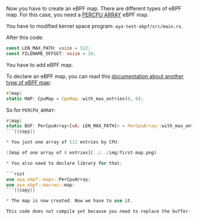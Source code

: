 Now you have to create an eBPF map. There are different types of eBPF map. For this case, you need a [PERCPU ARRAY](https://docs.ebpf.io/linux/map-type/BPF_MAP_TYPE_PERCPU_ARRAY/) eBPF map.

You have to modified kernel space program: `aya-test-ebpf/src/main.rs`.

After this code:

```rust
const LEN_MAX_PATH: usize = 512;
const FILENAME_OFFSET: usize = 16;
```

You have to add eBPF map.

To declare an eBPF map, you can read this [documentation about another type of eBPF map](https://docs.rs/aya-ebpf/latest/aya_ebpf/maps/xdp/struct.CpuMap.html):
```rust
#[map]
static MAP: CpuMap = CpuMap::with_max_entries(8, 0);
```

So for `PERCPU_ARRAY`:
```rust
#[map]
static BUF: PerCpuArray<[u8; LEN_MAX_PATH]> = PerCpuArray::with_max_entries(1, 0);
```{{copy}}

* You just one array of 512 entries by CPU:

![map of one array of 8 entries](../../img/first-map.png)

* You also need to declare library for that:

```rust
use aya_ebpf::maps::PerCpuArray;
use aya_ebpf::macros::map;
```{{copy}}

* The map is now created. Now we have to use it.

This code does not compile yet because you need to replace the buffer: `let mut buf = [0u8; LEN_MAX_PATH];`
